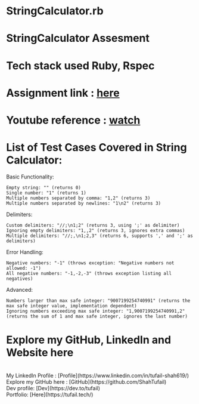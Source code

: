 # StringCalculator.rb
# StringCalculator Assesment

# Tech stack used Ruby, Rspec

# Assignment link : [here](https://blog.incubyte.co/blog/tdd-assessment/)

# Youtube reference : [watch](https://www.youtube.com/watch?v=qkblc5WRn-U)


# List of Test Cases Covered in String Calculator:

Basic Functionality:

    Empty string: "" (returns 0)
    Single number: "1" (returns 1)
    Multiple numbers separated by comma: "1,2" (returns 3)
    Multiple numbers separated by newlines: "1\n2" (returns 3)

Delimiters:

    Custom delimiters: "//;\n1;2" (returns 3, using ';' as delimiter)
    Ignoring empty delimiters: "1,,2" (returns 3, ignores extra commas)
    Multiple delimiters: "//;,\n1;2,3" (returns 6, supports ',' and ';' as delimiters)

Error Handling:

    Negative numbers: "-1" (throws exception: "Negative numbers not allowed: -1")
    All negative numbers: "-1,-2,-3" (throws exception listing all negatives)

Advanced:

    Numbers larger than max safe integer: "9007199254740991" (returns the max safe integer value, implementation dependent)
    Ignoring numbers exceeding max safe integer: "1,9007199254740991,2" (returns the sum of 1 and max safe integer, ignores the last number)




# Explore my GitHub, LinkedIn and Website here
<br />
My LinkedIn Profile : [Profile](https://www.linkedin.com/in/tufail-shah619/)  <br />
Explore my GitHub here : [GitHub](https://github.com/ShahTufail) <br />
Dev profile: [Dev](https://dev.to/tufail) <br />
Portfolio: [Here](https://tufail.tech/) <br />
